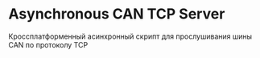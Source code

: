 # Asynchronous CAN TCP Server

Кроссплатформенный асинхронный скрипт для прослушивания шины CAN по протоколу TCP